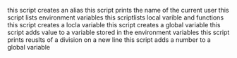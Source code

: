 this script creates an alias
this script prints the name of the current user
this script lists environment variables
this scriptlists local varible and functions
this script creates a locla variable
this script creates a global variable
this script adds value to a variable stored in the environment variables
this script prints reuslts of a division on a new line
this script adds a number to a global variable
